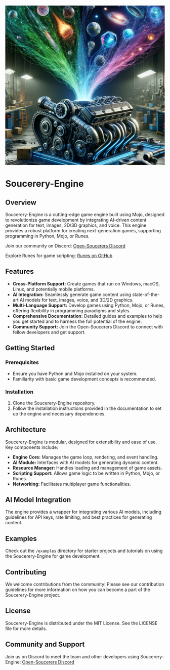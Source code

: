 ![Soucerery-Engine Banner](banner.png)

# Soucerery-Engine

## Overview
Soucerery-Engine is a cutting-edge game engine built using Mojo, designed to revolutionize game development by integrating AI-driven content generation for text, images, 2D/3D graphics, and voice. This engine provides a robust platform for creating next-generation games, supporting programming in Python, Mojo, or Runes.

Join our community on Discord: [Open-Soucerers Discord](https://discord.gg/WXV4vF7cza)

Explore Runes for game scripting: [Runes on GitHub](https://github.com/ZackBradshaw/Runes)

## Features
- **Cross-Platform Support:** Create games that run on Windows, macOS, Linux, and potentially mobile platforms.
- **AI Integration:** Seamlessly generate game content using state-of-the-art AI models for text, images, voice, and 3D/2D graphics.
- **Multi-Language Support:** Develop games using Python, Mojo, or Runes, offering flexibility in programming paradigms and styles.
- **Comprehensive Documentation:** Detailed guides and examples to help you get started and to harness the full potential of the engine.
- **Community Support:** Join the Open-Soucerers Discord to connect with fellow developers and get support.

## Getting Started

### Prerequisites
- Ensure you have Python and Mojo installed on your system.
- Familiarity with basic game development concepts is recommended.

### Installation
1. Clone the Soucerery-Engine repository.
2. Follow the installation instructions provided in the documentation to set up the engine and necessary dependencies.

## Architecture
Soucerery-Engine is modular, designed for extensibility and ease of use. Key components include:
- **Engine Core:** Manages the game loop, rendering, and event handling.
- **AI Module:** Interfaces with AI models for generating dynamic content.
- **Resource Manager:** Handles loading and management of game assets.
- **Scripting Support:** Allows game logic to be written in Python, Mojo, or Runes.
- **Networking:** Facilitates multiplayer game functionalities.

## AI Model Integration
The engine provides a wrapper for integrating various AI models, including guidelines for API keys, rate limiting, and best practices for generating content.

## Examples
Check out the `/examples` directory for starter projects and tutorials on using the Soucerery-Engine for game development.

## Contributing
We welcome contributions from the community! Please see our contribution guidelines for more information on how you can become a part of the Soucerery-Engine project.

## License
Soucerery-Engine is distributed under the MIT License. See the LICENSE file for more details.

## Community and Support
Join us on Discord to meet the team and other developers using Soucerery-Engine: [Open-Soucerers Discord](https://discord.gg/WXV4vF7cza)
